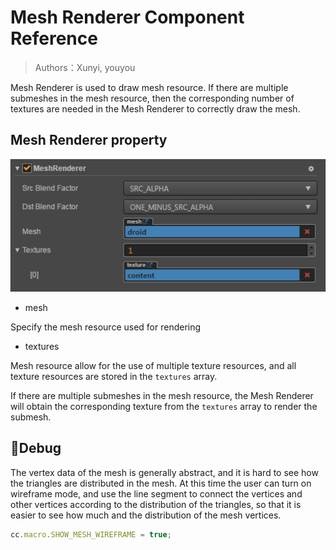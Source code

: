 # Mesh Renderer Component Reference

> Authors：Xunyi, youyou

Mesh Renderer is used to draw mesh resource. If there are multiple submeshes in the mesh resource, then the corresponding number of textures are needed in the Mesh Renderer to correctly draw the mesh.

## Mesh Renderer property

![](img/mesh_renderer.png)

- mesh  

Specify the mesh resource used for rendering

- textures  

Mesh resource allow for the use of multiple texture resources, and all texture resources are stored in the `textures` array.<br>

If there are multiple submeshes in the mesh resource, the Mesh Renderer will obtain the corresponding texture from the `textures` array to render the submesh.

## Debug

The vertex data of the mesh is generally abstract, and it is hard to see how the triangles are distributed in the mesh. At this time the user can turn on wireframe mode, and use the line segment to connect the vertices and other vertices according to the distribution of the triangles, so that it is easier to see how much and the distribution of the mesh vertices.

```javascript
cc.macro.SHOW_MESH_WIREFRAME = true;
```